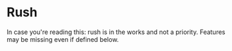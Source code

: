 # Rush

In case you're reading this: rush is in the works and not a priority. Features may be missing even if defined below.
